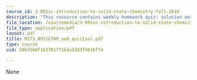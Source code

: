 ```yaml
---
course_id: 3-091sc-introduction-to-solid-state-chemistry-fall-2010
description: 'This resource contains weekly homework quiz: solution outlines.'
file_location: /coursemedia/3-091sc-introduction-to-solid-state-chemistry-fall-2010/50b35b0f1b3781ff161e52d3f981bff4_MIT3_091SCF09_sa8_quiz1sol.pdf
file_type: application/pdf
layout: pdf
title: MIT3_091SCF09_sa8_quiz1sol.pdf
type: course
uid: 50b35b0f1b3781ff161e52d3f981bff4

---
```

None